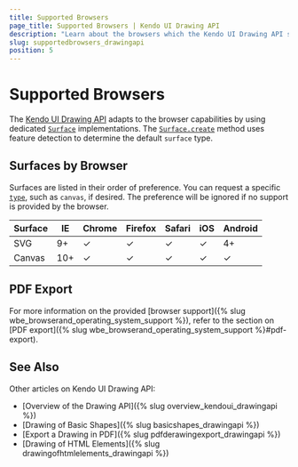```yaml
---
title: Supported Browsers
page_title: Supported Browsers | Kendo UI Drawing API
description: "Learn about the browsers which the Kendo UI Drawing API supports."
slug: supportedbrowsers_drawingapi
position: 5
---
```


# Supported Browsers

The [Kendo UI Drawing API](http://demos.telerik.com/kendo-ui/drawing/index) adapts to the browser capabilities by using dedicated [`Surface`](/api/dataviz/drawing/surface) implementations. The [`Surface.create`](/api/dataviz/drawing/surface#create) method uses feature detection to determine the default `surface` type.

## Surfaces by Browser

Surfaces are listed in their order of preference. You can request a specific [`type`](/api/dataviz/drawing/surface#configuration-type), such as `canvas`, if desired. The preference will be ignored if no support is provided by the browser.

| Surface | IE   | Chrome| Firefox | Safari | iOS | Android
| ---     | ---  | ---   | ---     | ---    | --- | ---
| SVG     | 9+   | ✓     | ✓       | ✓      | ✓   | 4+
| Canvas  | 10+  | ✓     | ✓       | ✓      | ✓   | ✓

## PDF Export

For more information on the provided [browser support]({% slug wbe_browserand_operating_system_support %}), refer to the section on [PDF export]({% slug wbe_browserand_operating_system_support %}#pdf-export).

## See Also

Other articles on Kendo UI Drawing API:

* [Overview of the Drawing API]({% slug overview_kendoui_drawingapi %})
* [Drawing of Basic Shapes]({% slug basicshapes_drawingapi %})
* [Export a Drawing in PDF]({% slug pdfderawingexport_drawingapi %})
* [Drawing of HTML Elements]({% slug drawingofhtmlelements_drawingapi %})

